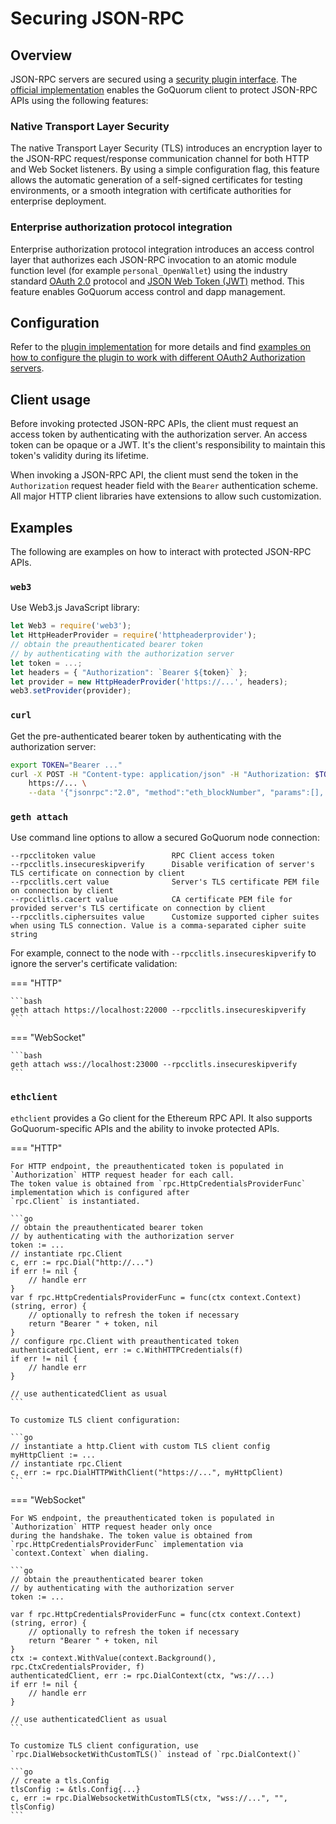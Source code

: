 # Securing JSON-RPC

## Overview

JSON-RPC servers are secured using a [security plugin interface](https://github.com/ConsenSys/quorum-plugin-definitions/blob/master/security.proto).
The [official implementation](https://github.com/ConsenSys/quorum-security-plugin-enterprise) enables the GoQuorum
client to protect JSON-RPC APIs using the following features:

### Native Transport Layer Security

The native Transport Layer Security (TLS) introduces an encryption layer to the JSON-RPC request/response communication
channel for both HTTP and Web Socket listeners.
By using a simple configuration flag, this feature allows the automatic generation of a self-signed certificates for
testing environments, or a smooth integration with certificate authorities for enterprise deployment.

### Enterprise authorization protocol integration

Enterprise authorization protocol integration introduces an access control layer that authorizes each JSON-RPC
invocation to an atomic module function level (for example `personal_OpenWallet`) using the industry standard
[OAuth 2.0](https://tools.ietf.org/html/rfc6749) protocol and [JSON Web Token (JWT)](https://tools.ietf.org/html/rfc7519) method.
This feature enables GoQuorum access control and dapp management.

## Configuration

Refer to the [plugin implementation](../../Reference/Plugins/Security.md#for-users) for more details
and find [examples on how to configure the plugin to work with different OAuth2 Authorization servers](https://github.com/ConsenSys/quorum-security-plugin-enterprise/tree/master/examples).

## Client usage

Before invoking protected JSON-RPC APIs, the client must request an access token by authenticating with the
authorization server.
An access token can be opaque or a JWT.
It's the client's responsibility to maintain this token's validity during its lifetime.

When invoking a JSON-RPC API, the client must send the token in the `Authorization` request header field with the
`Bearer` authentication scheme.
All major HTTP client libraries have extensions to allow such customization.

## Examples

The following are examples on how to interact with protected JSON-RPC APIs.

### `web3`

Use Web3.js JavaScript library:

```js
let Web3 = require('web3');
let HttpHeaderProvider = require('httpheaderprovider');
// obtain the preauthenticated bearer token
// by authenticating with the authorization server
let token = ...;
let headers = { "Authorization": `Bearer ${token}` };
let provider = new HttpHeaderProvider('https://...', headers);
web3.setProvider(provider);
```

### `curl`

Get the pre-authenticated bearer token by authenticating with the authorization server:

```bash
export TOKEN="Bearer ..."
curl -X POST -H "Content-type: application/json" -H "Authorization: $TOKEN" \
    https://... \
    --data '{"jsonrpc":"2.0", "method":"eth_blockNumber", "params":[], "id":1}'
```

### `geth attach`

Use command line options to allow a secured GoQuorum node connection:

```text
--rpcclitoken value                 RPC Client access token
--rpcclitls.insecureskipverify      Disable verification of server's TLS certificate on connection by client
--rpcclitls.cert value              Server's TLS certificate PEM file on connection by client
--rpcclitls.cacert value            CA certificate PEM file for provided server's TLS certificate on connection by client
--rpcclitls.ciphersuites value      Customize supported cipher suites when using TLS connection. Value is a comma-separated cipher suite string
```

For example, connect to the node with `--rpcclitls.insecureskipverify` to ignore the server's certificate validation:

=== "HTTP"

    ```bash
    geth attach https://localhost:22000 --rpcclitls.insecureskipverify
    ```

=== "WebSocket"

    ```bash
    geth attach wss://localhost:23000 --rpcclitls.insecureskipverify
    ```

### `ethclient`

`ethclient` provides a Go client for the Ethereum RPC API.
It also supports GoQuorum-specific APIs and the ability to invoke protected APIs.

=== "HTTP"

    For HTTP endpoint, the preauthenticated token is populated in `Authorization` HTTP request header for each call.
    The token value is obtained from `rpc.HttpCredentialsProviderFunc` implementation which is configured after
    `rpc.Client` is instantiated.

    ```go
    // obtain the preauthenticated bearer token
    // by authenticating with the authorization server
    token := ...
    // instantiate rpc.Client
    c, err := rpc.Dial("http://...")
    if err != nil {
        // handle err
    }
    var f rpc.HttpCredentialsProviderFunc = func(ctx context.Context) (string, error) {
        // optionally to refresh the token if necessary
        return "Bearer " + token, nil
    }
    // configure rpc.Client with preauthenticated token
    authenticatedClient, err := c.WithHTTPCredentials(f)
    if err != nil {
        // handle err
    }

    // use authenticatedClient as usual
    ```

    To customize TLS client configuration:

    ```go
    // instantiate a http.Client with custom TLS client config
    myHttpClient := ...
    // instantiate rpc.Client
    c, err := rpc.DialHTTPWithClient("https://...", myHttpClient)
    ```

=== "WebSocket"

    For WS endpoint, the preauthenticated token is populated in `Authorization` HTTP request header only once
    during the handshake. The token value is obtained from `rpc.HttpCredentialsProviderFunc` implementation via
    `context.Context` when dialing.

    ```go
    // obtain the preauthenticated bearer token
    // by authenticating with the authorization server
    token := ...

    var f rpc.HttpCredentialsProviderFunc = func(ctx context.Context) (string, error) {
        // optionally to refresh the token if necessary
        return "Bearer " + token, nil
    }
    ctx := context.WithValue(context.Background(), rpc.CtxCredentialsProvider, f)
    authenticatedClient, err := rpc.DialContext(ctx, "ws://...)
    if err != nil {
        // handle err
    }

    // use authenticatedClient as usual
    ```

    To customize TLS client configuration, use `rpc.DialWebsocketWithCustomTLS()` instead of `rpc.DialContext()`

    ```go
    // create a tls.Config
    tlsConfig := &tls.Config{...}
    c, err := rpc.DialWebsocketWithCustomTLS(ctx, "wss://...", "", tlsConfig)
    ```
